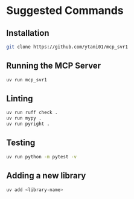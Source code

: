 # Suggested Commands

## Installation

```bash
git clone https://github.com/ytani01/mcp_svr1
```

## Running the MCP Server

```bash
uv run mcp_svr1
```

## Linting

```bash
uv run ruff check .
uv run mypy .
uv run pyright .
```

## Testing

```bash
uv run python -m pytest -v
```

## Adding a new library

```bash
uv add <library-name>
```
